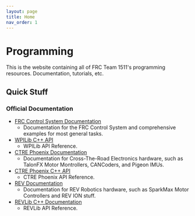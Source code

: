 ```yaml
---
layout: page
title: Home
nav_order: 1
---
```


# Programming

This is the website containing all of FRC Team 1511's programming resources. Documentation, tutorials, etc.

## Quick Stuff
### Official Documentation
* [FRC Control System Documentation](http://docs.wpilib.org/)
  - Documentation for the FRC Control System and comprehensive examples for most general tasks.
* [WPILib C++ API](https://github.wpilib.org/allwpilib/docs/release/cpp/index.html)
  - WPILib API Reference.
* [CTRE Phoenix Documentation](https://docs.ctre-phoenix.com/en/latest/index.html)
  - Documentation for Cross-The-Road Electronics hardware, such as TalonFX Motor Montrollers, CANCoders, and Pigeon IMUs.
* [CTRE Phoenix C++ API](https://api.ctr-electronics.com/phoenix/release/cpp/index.html)
  - CTRE Phoenix API Reference.
* [REV Documentation](https://docs.revrobotics.com/docs/rev-ion)
  - Documentation for REV Robotics hardware, such as SparkMax Motor Controllers and REV ION stuff.
* [REVLib C++ Documentation](https://codedocs.revrobotics.com/cpp/index.html)
  - REVLib API Reference.
